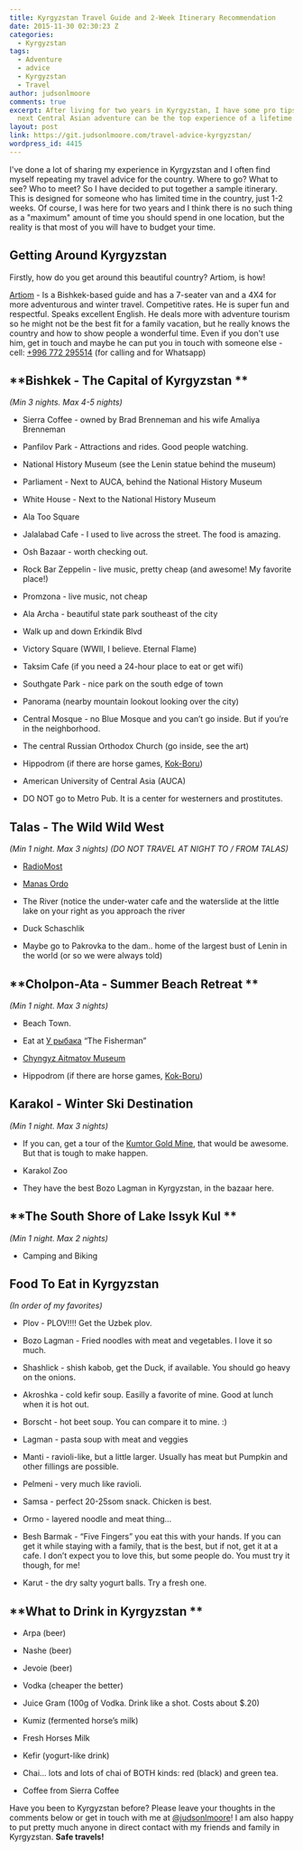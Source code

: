 ```yaml
---
title: Kyrgyzstan Travel Guide and 2-Week Itinerary Recommendation
date: 2015-11-30 02:30:23 Z
categories:
  - Kyrgyzstan
tags:
  - Adventure
  - advice
  - Kyrgyzstan
  - Travel
author: judsonlmoore
comments: true
excerpt: After living for two years in Kyrgyzstan, I have some pro tips for how your
  next Central Asian adventure can be the top experience of a lifetime.
layout: post
link: https://git.judsonlmoore.com/travel-advice-kyrgyzstan/
wordpress_id: 4415
---
```


I've done a lot of sharing my experience in Kyrgyzstan and I often find myself repeating my travel advice for the country. Where to go? What to see? Who to meet? So I have decided to put together a sample itinerary. This is designed for someone who has limited time in the country, just 1-2 weeks. Of course, I was here for two years and I think there is no such thing as a "maximum" amount of time you should spend in one location, but the reality is that most of you will have to budget your time.

## Getting Around Kyrgyzstan

Firstly, how do you get around this beautiful country? Artiom, is how!

[Artiom](https://www.facebook.com/artiom.ulianchenko) - Is a Bishkek-based guide and has a 7-seater van and a 4X4 for more adventurous and winter travel. Competitive rates. He is super fun and respectful. Speaks excellent English. He deals more with adventure tourism so he might not be the best fit for a family vacation, but he really knows the country and how to show people a wonderful time. Even if you don't use him, get in touch and maybe he can put you in touch with someone else - cell: [+996 772 295514](tel:%2B996%20772%20295514) (for calling and for Whatsapp)

## **Bishkek - The Capital of Kyrgyzstan **

_(Min 3 nights. Max 4-5 nights)_

- Sierra Coffee - owned by Brad Brenneman and his wife Amaliya Brenneman

- Panfilov Park - Attractions and rides. Good people watching.

- National History Museum (see the Lenin statue behind the museum)

- Parliament - Next to AUCA, behind the National History Museum

- White House - Next to the National History Museum

- Ala Too Square

- Jalalabad Cafe - I used to live across the street. The food is amazing.

- Osh Bazaar - worth checking out.

- Rock Bar Zeppelin - live music, pretty cheap (and awesome! My favorite place!)

- Promzona - live music, not cheap

- Ala Archa - beautiful state park southeast of the city

- Walk up and down Erkindik Blvd

- Victory Square (WWII, I believe. Eternal Flame)

- Taksim Cafe (if you need a 24-hour place to eat or get wifi)

- Southgate Park - nice park on the south edge of town

- Panorama (nearby mountain lookout looking over the city)

- Central Mosque - no Blue Mosque and you can’t go inside. But if you’re in the neighborhood.

- The central Russian Orthodox Church (go inside, see the art)

- Hippodrom (if there are horse games, [Kok-Boru](http://www.smithsonianmag.com/people-places/kok-boru-the-horse-game-you-wont-see-at-the-olympics-18386029/?no-ist))

- American University of Central Asia (AUCA)

- DO NOT go to Metro Pub. It is a center for westerners and prostitutes.

## **Talas - The Wild Wild West**

_(Min 1 night. Max 3 nights) (DO NOT TRAVEL AT NIGHT TO / FROM TALAS)_

- [RadioMost](http://radiomost.org/)

- [Manas Ordo](http://en.wikipedia.org/wiki/Manas_Ordo)

- The River (notice the under-water cafe and the waterslide at the little lake on your right as you approach the river

- Duck Schaschlik

- Maybe go to Pakrovka to the dam.. home of the largest bust of Lenin in the world (or so we were always told)

## **Cholpon-Ata - Summer Beach Retreat **

_(Min 1 night. Max 3 nights)_

- Beach Town.

- Eat at [У рыбака](https://foursquare.com/v/%D1%83-%D1%80%D1%8B%D0%B1%D0%B0%D0%BA%D0%B0/4e219196628469a57416a165) “The Fisherman”

- [Chyngyz Aitmatov Museum ](http://en.wikipedia.org/wiki/Chinghiz_Aitmatov)

- Hippodrom (if there are horse games, [Kok-Boru](http://www.smithsonianmag.com/people-places/kok-boru-the-horse-game-you-wont-see-at-the-olympics-18386029/?no-ist))

## **Karakol - Winter Ski Destination**

_(Min 1 night. Max 3 nights)_

- If you can, get a tour of the [Kumtor Gold Mine](http://www.kumtor.kg/en/), that would be awesome. But that is tough to make happen.

- Karakol Zoo

- They have the best Bozo Lagman in Kyrgyzstan, in the bazaar here.

## **The South Shore of Lake Issyk Kul **

_(Min 1 night. Max 2 nights)_

- Camping and Biking

## **Food To Eat in Kyrgyzstan**

_(In order of my favorites)_

- Plov - PLOV!!!! Get the Uzbek plov.

- Bozo Lagman - Fried noodles with meat and vegetables. I love it so much.

- Shashlick - shish kabob, get the Duck, if available. You should go heavy on the onions.

- Akroshka - cold kefir soup. Easilly a favorite of mine. Good at lunch when it is hot out.

- Borscht - hot beet soup. You can compare it to mine. :)

- Lagman - pasta soup with meat and veggies

- Manti - ravioli-like, but a little larger. Usually has meat but Pumpkin and other fillings are possible.

- Pelmeni - very much like ravioli.

- Samsa - perfect 20-25som snack. Chicken is best.

- Ormo - layered noodle and meat thing…

- Besh Barmak - “Five Fingers” you eat this with your hands. If you can get it while staying with a family, that is the best, but if not, get it at a cafe. I don’t expect you to love this, but some people do. You must try it though, for me!

- Karut - the dry salty yogurt balls. Try a fresh one.

## **What to Drink in Kyrgyzstan **

- Arpa (beer)

- Nashe (beer)

- Jevoie (beer)

- Vodka (cheaper the better)

- Juice Gram (100g of Vodka. Drink like a shot. Costs about \$.20)

- Kumiz (fermented horse’s milk)

- Fresh Horses Milk

- Kefir (yogurt-like drink)

- Chai… lots and lots of chai of BOTH kinds: red (black) and green tea.

- Coffee from Sierra Coffee

Have you been to Kyrgyzstan before? Please leave your thoughts in the comments below or get in touch with me at [@judsonlmoore](http://twitter.com/judsonlmoore)! I am also happy to put pretty much anyone in direct contact with my friends and family in Kyrgyzstan. **Safe travels!**
